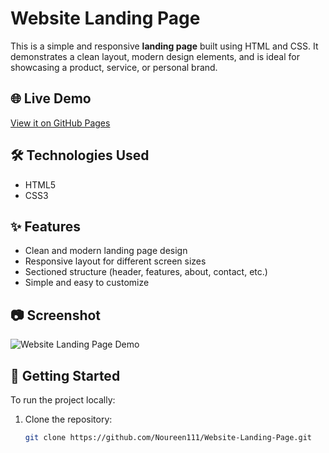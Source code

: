 # Website Landing Page

This is a simple and responsive **landing page** built using HTML and CSS. It demonstrates a clean layout, modern design elements, and is ideal for showcasing a product, service, or personal brand.

## 🌐 Live Demo

[View it on GitHub Pages](https://noureen111.github.io/Website-Landing-Page/)

## 🛠️ Technologies Used

- HTML5
- CSS3

## ✨ Features

- Clean and modern landing page design
- Responsive layout for different screen sizes
- Sectioned structure (header, features, about, contact, etc.)
- Simple and easy to customize

## 📷 Screenshot

![Website Landing Page Demo](screenshot.png) <!-- Replace with actual screenshot or remove this line -->

## 📁 Getting Started

To run the project locally:

1. Clone the repository:
   ```bash
   git clone https://github.com/Noureen111/Website-Landing-Page.git
